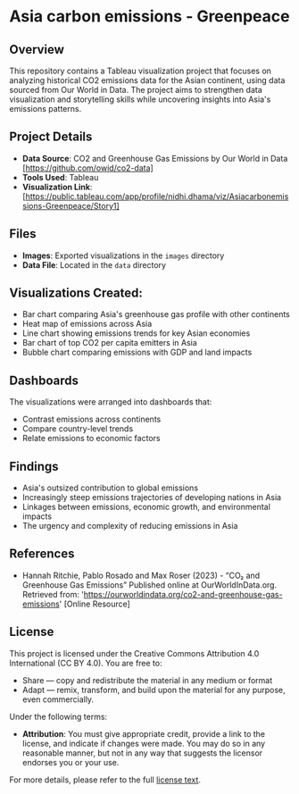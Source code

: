 # Asia carbon emissions - Greenpeace

## Overview
This repository contains a Tableau visualization project that focuses on analyzing historical CO2 emissions data for the Asian continent, using data sourced from Our World in Data. The project aims to strengthen data visualization and storytelling skills while uncovering insights into Asia's emissions patterns.

## Project Details
- **Data Source**: CO2 and Greenhouse Gas Emissions by Our World in Data [https://github.com/owid/co2-data]
- **Tools Used**: Tableau
- **Visualization Link**:[https://public.tableau.com/app/profile/nidhi.dhama/viz/Asiacarbonemissions-Greenpeace/Story1]

## Files
- **Images**: Exported visualizations in the `images` directory
- **Data File**: Located in the `data` directory

## Visualizations Created:
- Bar chart comparing Asia's greenhouse gas profile with other continents
- Heat map of emissions across Asia
- Line chart showing emissions trends for key Asian economies
- Bar chart of top CO2 per capita emitters in Asia
- Bubble chart comparing emissions with GDP and land impacts

## Dashboards
The visualizations were arranged into dashboards that:
- Contrast emissions across continents
- Compare country-level trends
- Relate emissions to economic factors

## Findings
- Asia's outsized contribution to global emissions
- Increasingly steep emissions trajectories of developing nations in Asia
- Linkages between emissions, economic growth, and environmental impacts
- The urgency and complexity of reducing emissions in Asia

## References
- Hannah Ritchie, Pablo Rosado and Max Roser (2023) - “CO₂ and Greenhouse Gas Emissions” Published online at OurWorldInData.org. Retrieved from: 'https://ourworldindata.org/co2-and-greenhouse-gas-emissions' [Online Resource]

## License
This project is licensed under the Creative Commons Attribution 4.0 International (CC BY 4.0). You are free to:
- Share — copy and redistribute the material in any medium or format
- Adapt — remix, transform, and build upon the material for any purpose, even commercially.

Under the following terms:
- **Attribution**: You must give appropriate credit, provide a link to the license, and indicate if changes were made. You may do so in any reasonable manner, but not in any way that suggests the licensor endorses you or your use.

For more details, please refer to the full [license text](https://creativecommons.org/licenses/by/4.0/).












